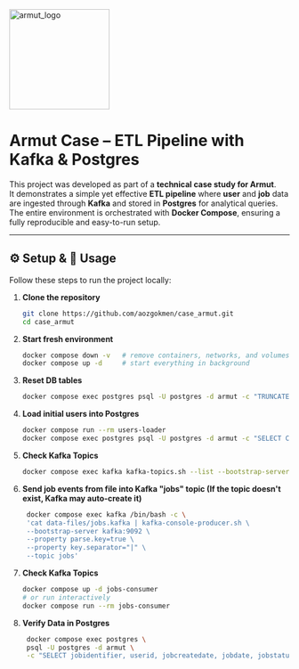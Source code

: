 <img width="180" alt="armut_logo" src="https://github.com/user-attachments/assets/94106cdb-7c90-4609-aea2-e4bd2fbe4c35" />

# Armut Case – ETL Pipeline with Kafka & Postgres

This project was developed as part of a **technical case study for Armut**.  
It demonstrates a simple yet effective **ETL pipeline** where **user** and **job** data are ingested through **Kafka** and stored in **Postgres** for analytical queries.  
The entire environment is orchestrated with **Docker Compose**, ensuring a fully reproducible and easy-to-run setup.

---

## ⚙️ Setup & 🚀 Usage

Follow these steps to run the project locally:

1. **Clone the repository**
   ```bash
   git clone https://github.com/aozgokmen/case_armut.git
   cd case_armut
   ```
2. **Start fresh environment**
   ```bash
   docker compose down -v   # remove containers, networks, and volumes
   docker compose up -d     # start everything in background
    ```
3. **Reset DB tables**
   ```bash
   docker compose exec postgres psql -U postgres -d armut -c "TRUNCATE jobs, users;"
   ```
4. **Load initial users into Postgres**
    ```bash
    docker compose run --rm users-loader
    docker compose exec postgres psql -U postgres -d armut -c "SELECT COUNT(*) FROM users;"
    ```

6. **Check Kafka Topics**
   ```bash
   docker compose exec kafka kafka-topics.sh --list --bootstrap-server kafka:9092
   ```
7. **Send job events from file into Kafka "jobs" topic (If the topic doesn't exist, Kafka may auto-create it)**
   ```bash
    docker compose exec kafka /bin/bash -c \
    'cat data-files/jobs.kafka | kafka-console-producer.sh \
    --bootstrap-server kafka:9092 \
    --property parse.key=true \
    --property key.separator="|" \
    --topic jobs'
    ```
8. **Check Kafka Topics**
   ```bash
   docker compose up -d jobs-consumer
   # or run interactively
   docker compose run --rm jobs-consumer
   ```
8. **Verify Data in Postgres**
   ```bash
    docker compose exec postgres \
    psql -U postgres -d armut \
    -c "SELECT jobidentifier, userid, jobcreatedate, jobdate, jobstatus, location, revenue, servicename FROM jobs ORDER BY jobidentifier DESC LIMIT 5;"
   ```
